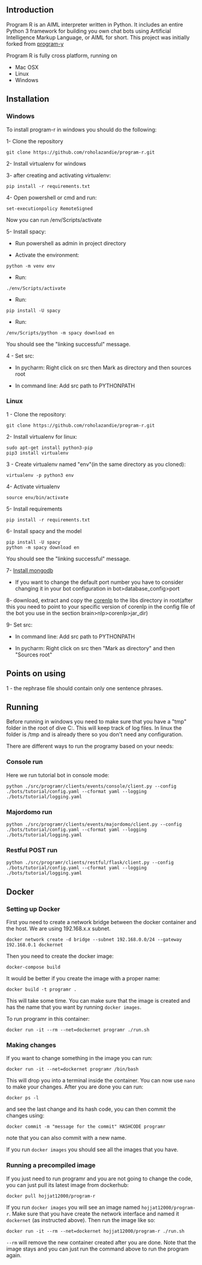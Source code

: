 ## Introduction

Program R is an AIML interpreter written in Python. It includes an entire Python 3 framework for building you own chat bots using
Artificial Intelligence Markup Language, or AIML for short. This project was initially forked from [program-y](https://github.com/keiffster/program-y)

Program R is fully cross platform, running on

- Mac OSX
- Linux
- Windows


## Installation
### Windows
To install program-r in windows you should do the following:

1- Clone the repository
```
git clone https://github.com/roholazandie/program-r.git
```

2- Install virtualenv for windows

3- after creating and activating virtualenv:
```
pip install -r requirements.txt
```

4- Open powershell or cmd and run:
```
set-executionpolicy RemoteSigned
```
Now you can run /env/Scripts/activate

5- Install spacy:

-  Run powershell as admin in project directory

- Activate the environment:
```
python -m venv env
```
- Run:
```
./env/Scripts/activate
```
- Run:
```
pip install -U spacy
```
- Run:
```
/env/Scripts/python -m spacy download en
```
You should see the "linking successful" message.

4 - Set src:
- In pycharm:
    Right click on src then Mark as directory and then sources root

- In command line:
        Add src path to PYTHONPATH


### Linux

1 - Clone the repository:
```
git clone https://github.com/roholazandie/program-r.git
```

2- Install virtualenv for linux:
```
sudo apt-get install python3-pip
pip3 install virtualenv
```
3 - Create virtualenv named "env"(in the same directory as you cloned):
```
virtualenv -p python3 env
```
4- Activate virtualenv
```
source env/bin/activate
```

5- Install requirements
```
pip install -r requirements.txt
```

6- Install spacy and the model
```
pip install -U spacy
python -m spacy download en
```
You should see the "linking successful" message.

7- [Install mongodb](https://docs.mongodb.com/manual/tutorial/install-mongodb-on-ubuntu/)
 - If you want to change the default port number you have to consider changing it in your bot configuration in bot>database_config>port
 
8- download, extract and copy the [corenlp](https://stanfordnlp.github.io/CoreNLP/download.html) to the libs directory in root(after this you need to point to your specific version of corenlp in the config file of the bot you use in the section brain>nlp>corenlp>jar_dir)

9- Set src:
- In command line:
        Add src path to PYTHONPATH

- In pycharm:
    Right click on src then "Mark as directory" and then "Sources root"



## Points on using

1 - the rephrase file should contain only one sentence phrases.


## Running

Before running in windows you need to make sure that you have a "tmp" folder in the root of dive C:. This will keep track of
log files. In linux the folder is /tmp and is already there so you don't need any configuration.

There are different ways to run the programy based on your needs:

### Console run
Here we run tutorial bot in console mode:
```
python ./src/programr/clients/events/console/client.py --config ./bots/tutorial/config.yaml --cformat yaml --logging ./bots/tutorial/logging.yaml
```
### Majordomo run

```
python ./src/programr/clients/events/majordomo/client.py --config ./bots/tutorial/config.yaml --cformat yaml --logging ./bots/tutorial/logging.yaml
```

### Restful POST run

```
python ./src/programr/clients/restful/flask/client.py --config ./bots/tutorial/config.yaml --cformat yaml --logging ./bots/tutorial/logging.yaml
```


## Docker

### Setting up Docker

First you need to create a network bridge between the docker container and the host. We are using 192.168.x.x subnet.
```
docker network create -d bridge --subnet 192.168.0.0/24 --gateway 192.168.0.1 dockernet
```

Then you need to create the docker image:
```
docker-compose build
```

It would be better if you create the image with a proper name:
```
docker build -t programr .
```
This will take some time. You can make sure that the image is created and has the name that you want by running `docker images`.

To run programr in this container:
```
docker run -it --rm --net=dockernet programr ./run.sh
```

### Making changes

If you want to change something in the image you can run:
```
docker run -it --net=dockernet programr /bin/bash
```
This will drop you into a terminal inside the container. You can now use `nano` to make your changes. After you are done you can run:
```
docker ps -l
```
and see the last change and its hash code, you can then commit the changes using:
```
docker commit -m "message for the commit" HASHCODE programr
```
note that you can also commit with a new name.

If you run `docker images` you should see all the images that you have.

### Running a precompiled image

If you just need to run programr and you are not going to change the code, you can just pull its latest image from dockerhub:
```
docker pull hojjat12000/program-r
```
If you run `docker images` you will see an image named `hojjat12000/program-r`. Make sure that you have create the network interface and named it `dockernet` (as instructed above).
Then run the image like so:
```
docker run -it --rm --net=dockernet hojjat12000/program-r ./run.sh
```
`--rm` will remove the new container created after you are done. Note that the image stays and you can just run the command above to run the program again.
